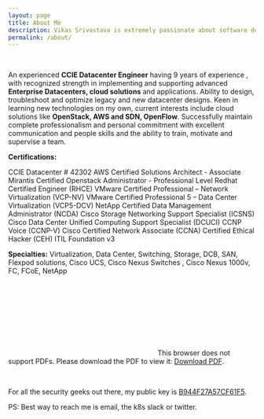 ```yaml
---
layout: page
title: About Me
description: Vikas Srivastava is extremely passionate about software development, distributed systems and open source.
permalink: /about/
---
```

<br>


An experienced **CCIE Datacenter Engineer** having 9 years of experience , with recognized strength in implementing and supporting advanced **Enterprise Datacenters, cloud solutions** and applications. Ability to design, troubleshoot and optimize legacy and new datacenter designs. Keen in learning new technologies on my own, current interests include cloud solutions like **OpenStack, AWS and SDN, OpenFlow**. Successfully maintain complete professionalism and personal commitment with excellent communication and people skills and the ability to train, motivate and supervise a team.

**Certifications:**

CCIE Datacenter # 42302
AWS Certified Solutions Architect - Associate
Mirantis Certified Openstack Administrator - Professional Level
Redhat Certified Engineer (RHCE)
VMware Certified Professional – Network Virtualization (VCP-NV)
VMware Certified Professional 5 – Data Center Virtualization (VCP5-DCV)
NetApp Certified Data Management Administrator (NCDA)
Cisco Storage Networking Support Specialist (ICSNS)
Cisco Data Center Unified Computing Support Specialist (DCUCI)
CCNP Voice (CCNP-V)
Cisco Certified Network Associate (CCNA)
Certified Ethical Hacker (CEH)
ITIL Foundation v3

**Specialties:** Virtualization, Data Center, Switching, Storage, DCB, SAN, Flexpod solutions, Cisco UCS, Cisco Nexus Switches , Cisco Nexus 1000v, FC, FCoE, NetApp


<object data="https://github.com/vikasksrivastava/blog/blob/master/assets/Resume_Vikas%20_Srivastava.pdf" type="application/pdf" width="700px" height="700px">
    <embed src="https://github.com/vikasksrivastava/blog/blob/master/assets/Resume_Vikas%20_Srivastava.pdf">
        This browser does not support PDFs. Please download the PDF to view it: <a href="https://github.com/vikasksrivastava/blog/blob/master/assets/Resume_Vikas%20_Srivastava.pdf">Download PDF</a>.</p>
    </embed>
</object>

<div align="center">
<p>
<a href="mailto:nikitaraghunath@gmail.com"><i class="fa fa-envelope-o fa-fw" aria-hidden="true" style="font-size:40px;color:#2980b9"></i></a>
&nbsp; &nbsp; &nbsp;
<a href="https://github.com/nikhita"><i class="fa fa-github" aria-hidden="true" style="font-size:40px;color:#2980b9"></i></a>
&nbsp; &nbsp; &nbsp;
<a href="https://twitter.com/TheNikhita"><i class="fa fa-twitter" aria-hidden="true" style="font-size:40px;color:#2980b9"></i></a>
&nbsp; &nbsp; &nbsp;
<a href="https://www.linkedin.com/in/nikinath/"><i class="fa fa-linkedin" aria-hidden="true" style="font-size:40px;color:#2980b9"></i></a>
&nbsp; &nbsp; &nbsp;
<a href="https://www.quora.com/profile/Nikhita-Raghunath"><i class="fa fa-quora" aria-hidden="true" style="font-size:40px;color:#2980b9"></i></a>
&nbsp; &nbsp; &nbsp;
<a href="https://kubernetes.slack.com/team/nikhita"><i class="fa fa-slack" aria-hidden="true" style="font-size:40px;color:#2980b9"></i></a>
</p>
</div>

For all the security geeks out there, my public key is [B944F27A57CF61F5](https://keybase.io/nikhita).

PS: Best way to reach me is email, the k8s slack or twitter.

